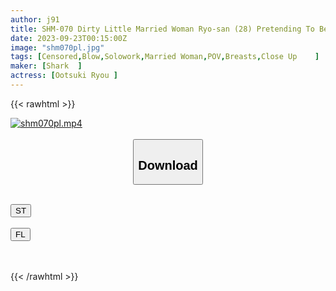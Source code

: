 ```yaml
---
author: j91
title: SHM-070 Dirty Little Married Woman Ryo-san (28) Pretending To Be A Lady Who Satisfies Sexual Desire With Affair Daddy Activity [Even Though I'm Shy, I Love My Cock. ] Ryou Otsuki
date: 2023-09-23T00:15:00Z
image: "shm070pl.jpg"
tags: [Censored,Blow,Solowork,Married Woman,POV,Breasts,Close Up	]
maker: [Shark  ]
actress: [Ootsuki Ryou ]
---
```



{{< rawhtml >}}

<div class="video" data-videoid="yGz2AdZAOkS1lKO">
    <a href="javascript:;">
        <img src="https://my.j91.asia/posts/shm070pl/shm070pl.jpg" width="WIDTH" height="HEIGHT" alt="shm070pl.mp4" loading="lazy">
    </a>
</div>

<script type="text/javascript" src="https://j91.asia/asset/on-demand-st.js"></script>

<br>
  <link rel="stylesheet" href="https://j91.asia/asset/bs5.css">
  
  <center>
  <button class="btn btn-primary" type="button" data-bs-toggle="collapse" data-bs-target=".multi-collapse" aria-expanded="false" aria-controls="multiCollapseExample1 multiCollapseExample2"><h2>Download</h2></button></center>
</p>
<div class="row">
  <div class="col">
    <div class="collapse multi-collapse" id="multiCollapseExample1">
      <div class="card card-body">
	      	      <br>
<div class="buttons">  
<a href="https://streamtape.to/v/yGz2AdZAOkS1lKO"><button class="btn-hover color-3"><i class="fa fa-download"></i> ST</button></a></div>
    </div>
  </div>
</div>
  <div class="col">
    <div class="collapse multi-collapse" id="multiCollapseExample2">
      <div class="card card-body">
	      <br>
<div class="buttons">
    <a href="https://filelions.online/f/f2r9vir3giio"><button class="btn-hover color-9"><i class="fa fa-download"></i> FL</button></a></div>
<br><br>
      </div>
    </div>
  </div>
</div>

{{< /rawhtml >}}